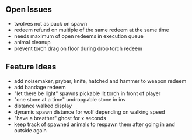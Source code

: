 ## Open Issues

- twolves not as pack on spawn
- redeem refund on multiple of the same redeem at the same time
- needs maximum of open redeems in execution queue
- animal cleanup
- prevent torch drag on floor during drop torch redeem

## Feature Ideas

- add noisemaker, prybar, knife, hatched and hammer to weapon redeem
- add bandage redeem
- "let there be light" spawns pickable lit torch in front of player
- "one stone at a time" undroppable stone in inv
- distance walked display
- dynamic spawn distance for wolf depending on walking speed
- "have a breather" ghost for x seconds
- keep track of spawned animals to respawn them after going in and outside again
